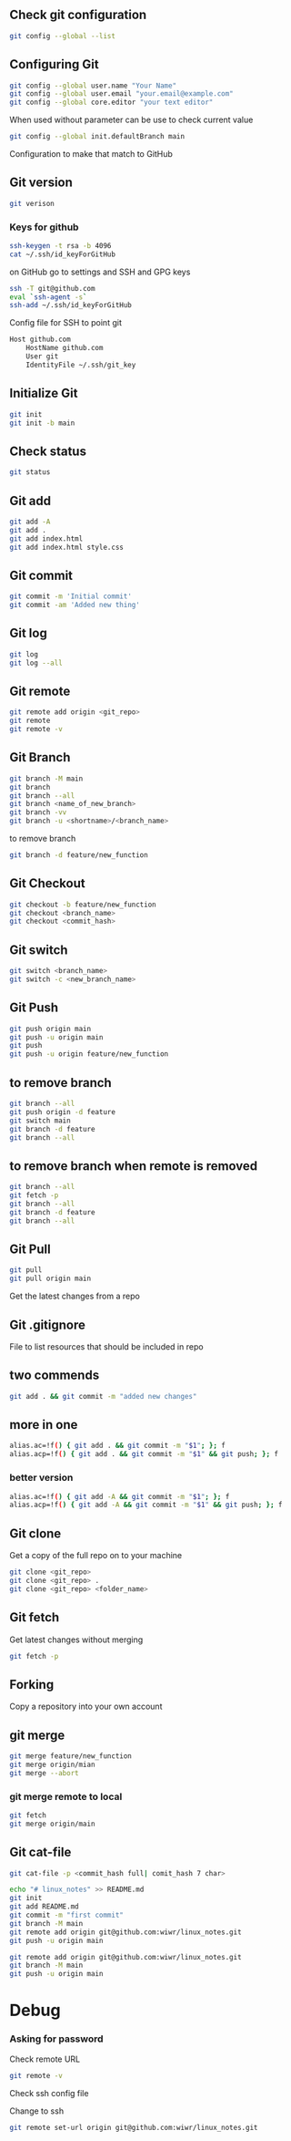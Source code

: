 ## Check git configuration
```bash
git config --global --list
```
## Configuring Git
```bash
git config --global user.name "Your Name"
git config --global user.email "your.email@example.com"
git config --global core.editor "your text editor"
```
When used without parameter can be use to check current value

```bash
git config --global init.defaultBranch main
```
Configuration to make that match to GitHub
## Git version
```bash
git verison
```
### Keys for github
```bash
ssh-keygen -t rsa -b 4096
cat ~/.ssh/id_keyForGitHub
```
on GitHub go to settings and SSH and GPG keys

```bash
ssh -T git@github.com
eval `ssh-agent -s`
ssh-add ~/.ssh/id_keyForGitHub
```
Config file for SSH to point git
```bash
Host github.com
	HostName github.com
	User git
	IdentityFile ~/.ssh/git_key
```
## Initialize Git
```bash
git init
git init -b main
```

## Check status
```bash
git status
```

## Git add
```bash
git add -A
git add .
git add index.html
git add index.html style.css
```

## Git commit
```bash
git commit -m 'Initial commit'
git commit -am 'Added new thing'
```

## Git log
```bash
git log
git log --all
```

## Git remote
```bash
git remote add origin <git_repo>
git remote
git remote -v
```

## Git Branch
```bash
git branch -M main
git branch
git branch --all
git branch <name_of_new_branch>
git branch -vv
git branch -u <shortname>/<branch_name>
```
to remove branch

```bash
git branch -d feature/new_function
```

## Git Checkout
```bash
git checkout -b feature/new_function
git checkout <branch_name>
git checkout <commit_hash>
```
## Git switch
```bash
git switch <branch_name>
git switch -c <new_branch_name>
```
## Git Push
```bash
git push origin main
git push -u origin main
git push
git push -u origin feature/new_function
```
## to remove branch
```bash
git branch --all
git push origin -d feature
git switch main
git branch -d feature
git branch --all
```
## to remove branch when remote is removed
```bash
git branch --all
git fetch -p
git branch --all
git branch -d feature
git branch --all
```
## Git Pull
```bash
git pull
git pull origin main
```
Get the latest changes from a repo
## Git .gitignore
File to list resources that should be included in repo

## two commends
```bash
git add . && git commit -m "added new changes"
```
## more in one
```bash
alias.ac=!f() { git add . && git commit -m "$1"; }; f 
alias.acp=!f() { git add . && git commit -m "$1" && git push; }; f
```
### better version
```bash
alias.ac=!f() { git add -A && git commit -m "$1"; }; f 
alias.acp=!f() { git add -A && git commit -m "$1" && git push; }; f
```
## Git clone
Get a copy of the full repo on to your machine
```bash 
git clone <git_repo>
git clone <git_repo> .
git clone <git_repo> <folder_name>
```
## Git fetch
Get latest changes without merging
```bash
git fetch -p
```
## Forking
Copy a repository into your own account

## git merge
```bash
git merge feature/new_function
git merge origin/mian
git merge --abort
```

### git merge remote to local
```bash
git fetch
git merge origin/main
```

## Git cat-file
```bash
git cat-file -p <commit_hash full| comit_hash 7 char>
```


```bash
echo "# linux_notes" >> README.md
git init
git add README.md
git commit -m "first commit"
git branch -M main
git remote add origin git@github.com:wiwr/linux_notes.git
git push -u origin main
```

```bash
git remote add origin git@github.com:wiwr/linux_notes.git
git branch -M main
git push -u origin main
```

# Debug
### Asking for password
Check remote URL
```bash
git remote -v
```
Check ssh config file

Change to ssh
```bash
git remote set-url origin git@github.com:wiwr/linux_notes.git
```

